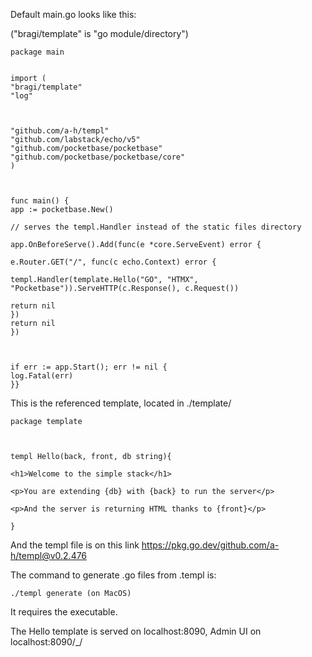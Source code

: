 
Default main.go looks like this:

("bragi/template" is "go module/directory")

```
package main


import (
"bragi/template"
"log"

  

"github.com/a-h/templ"
"github.com/labstack/echo/v5"
"github.com/pocketbase/pocketbase"
"github.com/pocketbase/pocketbase/core"
)

  

func main() {
app := pocketbase.New()

// serves the templ.Handler instead of the static files directory

app.OnBeforeServe().Add(func(e *core.ServeEvent) error {

e.Router.GET("/", func(c echo.Context) error {

templ.Handler(template.Hello("GO", "HTMX", "Pocketbase")).ServeHTTP(c.Response(), c.Request())

return nil
})
return nil
})

  

if err := app.Start(); err != nil {
log.Fatal(err)
}}
```


This is the referenced template, located in ./template/
```
package template

  

templ Hello(back, front, db string){

<h1>Welcome to the simple stack</h1>

<p>You are extending {db} with {back} to run the server</p>

<p>And the server is returning HTML thanks to {front}</p>

}
```

And the templ file is on this link https://pkg.go.dev/github.com/a-h/templ@v0.2.476

The command to generate .go files from .templ is:
```
./templ generate (on MacOS)
```

It requires the executable.

The Hello template is served on localhost:8090, Admin UI on localhost:8090/_/